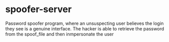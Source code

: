 # spoofer-server
Password spoofer program, where an unsuspecting user believes the login they see is a genuine interface. The hacker is able to retrieve the password from the spoof_file and then inmpersonate the user
